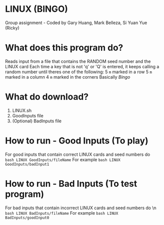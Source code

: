 # LINUX (BINGO)
Group assignment - Coded by Gary Huang, Mark Belleza, Si Yuan Yue (Ricky)

# What does this program do?
Reads input from a file that contains the RANDOM seed number and the LINUX card
Each time a key that is not 'q' or 'Q' is entered, it keeps calling a random number until theres one of the following:
5 `m` marked in a row
5 `m` marked in a column
4 `m` marked in the corners
Basically *Bingo*

# What do download?
1. LINUX.sh
2. GoodInputs file
3. (Optional) BadInputs file

# How to run - Good Inputs (To play)
For good inputs that contain correct LINUX cards and seed numbers do
`bash LINUX GoodInputs/fileName`
For example
`bash LINUX GoodInputs/badInput1`

# How to run - Bad Inputs (To test program)
For bad inputs that contain incorrect LINUX cards and seed numbers do \n
`bash LINUX BadInputs/fileName`
For example
`bash LINUX BadInputs/goodInput0`

